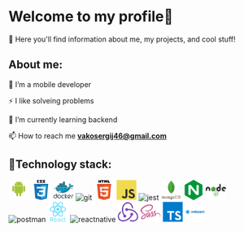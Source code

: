 <h1>Welcome to my profile👋</h1>

<p>💬 Here you'll find information about me, my projects, and cool stuff!</p>
 
<h2>About me:</h2>

📱 I’m a mobile developer

⚡️ I like solveing problems

🌱 I’m currently learning backend

📫 How to reach me **vakosergij46@gmail.com**

<h2 align="left">📌Technology stack:</h2>
<p align="left"> 

  <img src="https://raw.githubusercontent.com/devicons/devicon/master/icons/android/android-original-wordmark.svg" alt="android" width="40" height="40"/> 


  <img src="https://raw.githubusercontent.com/devicons/devicon/master/icons/css3/css3-original-wordmark.svg" alt="css3" width="40" height="40"/> 

  <img src="https://raw.githubusercontent.com/devicons/devicon/master/icons/docker/docker-original-wordmark.svg" alt="docker" width="40" height="40"/> 

  <img src="https://www.vectorlogo.zone/logos/git-scm/git-scm-icon.svg" alt="git" width="40" height="40"/> 

  <img src="https://raw.githubusercontent.com/devicons/devicon/master/icons/html5/html5-original-wordmark.svg" alt="html5" width="40" height="40"/> 

  <img src="https://raw.githubusercontent.com/devicons/devicon/master/icons/javascript/javascript-original.svg" alt="javascript" width="40" height="40"/> 

  <img src="https://www.vectorlogo.zone/logos/jestjsio/jestjsio-icon.svg" alt="jest" width="40" height="40"/> 

  <img src="https://raw.githubusercontent.com/devicons/devicon/master/icons/mongodb/mongodb-original-wordmark.svg" alt="mongodb" width="40" height="40"/> 

  <img src="https://raw.githubusercontent.com/devicons/devicon/master/icons/nginx/nginx-original.svg" alt="nginx" width="40" height="40"/> 

  <img src="https://raw.githubusercontent.com/devicons/devicon/master/icons/nodejs/nodejs-original-wordmark.svg" alt="nodejs" width="40" height="40"/> 

  <img src="https://www.vectorlogo.zone/logos/getpostman/getpostman-icon.svg" alt="postman" width="40" height="40"/> 

  <img src="https://raw.githubusercontent.com/devicons/devicon/master/icons/react/react-original-wordmark.svg" alt="react" width="40" height="40"/> 
 
  <img src="https://reactnative.dev/img/header_logo.svg" alt="reactnative" width="40" height="40"/> 

  <img src="https://raw.githubusercontent.com/devicons/devicon/master/icons/redux/redux-original.svg" alt="redux" width="40" height="40"/> 
 
  <img src="https://raw.githubusercontent.com/devicons/devicon/master/icons/sass/sass-original.svg" alt="sass" width="40" height="40"/> 
 
  <img src="https://raw.githubusercontent.com/devicons/devicon/master/icons/typescript/typescript-original.svg" alt="typescript" width="40" height="40"/> 

  <img src="https://raw.githubusercontent.com/devicons/devicon/d00d0969292a6569d45b06d3f350f463a0107b0d/icons/webpack/webpack-original-wordmark.svg" alt="webpack" width="40" height="40"/> 

</p>
